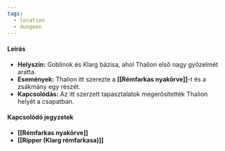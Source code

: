```yaml
---
tags:
  - location
  - dungeon
---
```

#### **Leírás**

- **Helyszín:** Goblinok és Klarg bázisa, ahol Thalion első nagy győzelmét aratta.
- **Események:** Thalion itt szerezte a **[[Rémfarkas nyakörve]]**-t és a zsákmány egy részét.
- **Kapcsolódás:** Az itt szerzett tapasztalatok megerősítették Thalion helyét a csapatban.

#### **Kapcsolódó jegyzetek**

- **[[Rémfarkas nyakörve]]**
- **[[Ripper (Klarg rémfarkasa)]]**